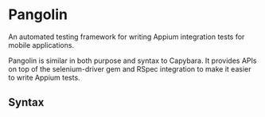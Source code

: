 # Pangolin

An automated testing framework for writing Appium integration tests for mobile applications.

Pangolin is similar in both purpose and syntax to Capybara.  It provides APIs on top of the selenium-driver gem and RSpec integration to make it easier to write Appium tests.

## Syntax

